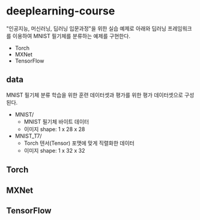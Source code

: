 # deeplearning-course
"인공지능, 머신러닝, 딥러닝 입문과정"을 위한 실습 예제로 아래와 딥러닝 프레임워크를 이용하여 MNIST 필기체를 분류하는 예제를 구현한다.

* Torch
* MXNet
* TensorFlow


## data
MNIST 필기체 분류 학습을 위한 훈련 데이터셋과 평가를 위한 평가 데이터셋으로 구성된다. 
* MNIST/
  * MNIST 필기체 바이트 데이터
  * 이미지 shape: 1 x 28 x 28
* MNIST_T7/
  * Torch 텐서(Tensor) 포맷에 맞게 직렬화한 데이터
  * 이미지 shape: 1 x 32 x 32

## Torch

## MXNet

## TensorFlow


